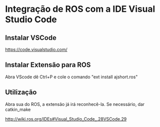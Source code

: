 # Integração de ROS com a IDE Visual Studio Code

## Instalar VSCode
https://code.visualstudio.com/


## Instalar Extensão para ROS

Abra VScode
dê Ctrl+P e cole o comando "ext install ajshort.ros"


## Utilização
Abra sua <workspace> do ROS, a extensão já irá reconhecê-la.
Se necessário, dar catkin_make


http://wiki.ros.org/IDEs#Visual_Studio_Code_.28VSCode.29
